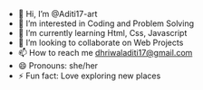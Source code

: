 - 👋 Hi, I’m @Aditi17-art
- 👀 I’m interested in Coding and Problem Solving
- 🌱 I’m currently learning Html, Css, Javascript
- 💞️ I’m looking to collaborate on Web Projects
- 📫 How to reach me dhriwaladiti17@gmail.com
- 😄 Pronouns: she/her
- ⚡ Fun fact: Love exploring new places 

<!---
Aditi17-art/Aditi17-art is a ✨ special ✨ repository because its `README.md` (this file) appears on your GitHub profile.
You can click the Preview link to take a look at your changes.
--->
